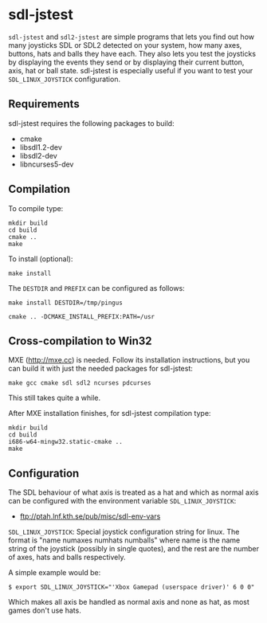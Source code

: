 sdl-jstest
==========

`sdl-jstest` and `sdl2-jstest` are simple programs that lets you find
out how many joysticks SDL or SDL2 detected on your system, how many
axes, buttons, hats and balls they have each. They also lets you test
the joysticks by displaying the events they send or by displaying
their current button, axis, hat or ball state. sdl-jstest is
especially useful if you want to test your `SDL_LINUX_JOYSTICK`
configuration.


Requirements
------------

sdl-jstest requires the following packages to build:

* cmake
* libsdl1.2-dev
* libsdl2-dev
* libncurses5-dev


Compilation
-----------

To compile type:

    mkdir build
    cd build
    cmake ..
    make

To install (optional):

    make install

The `DESTDIR` and `PREFIX` can be configured as follows:

    make install DESTDIR=/tmp/pingus

    cmake .. -DCMAKE_INSTALL_PREFIX:PATH=/usr


Cross-compilation to Win32
--------------------------

MXE (http://mxe.cc) is needed. Follow its installation instructions,
but you can build it with just the needed packages for sdl-jstest:

    make gcc cmake sdl sdl2 ncurses pdcurses

This still takes quite a while.

After MXE installation finishes, for sdl-jstest compilation type:

    mkdir build
    cd build
    i686-w64-mingw32.static-cmake ..
    make


Configuration
-------------

The SDL behaviour of what axis is treated as a hat and which as normal
axis can be configured with the environment variable
`SDL_LINUX_JOYSTICK`:

 * ftp://ptah.lnf.kth.se/pub/misc/sdl-env-vars

`SDL_LINUX_JOYSTICK`:
	Special joystick configuration string for linux. The format is
	"name numaxes numhats numballs"
	where name is the name string of the joystick (possibly in single
	quotes), and the rest are the number of axes, hats and balls
	respectively.

A simple example would be:

    $ export SDL_LINUX_JOYSTICK="'Xbox Gamepad (userspace driver)' 6 0 0"

Which makes all axis be handled as normal axis and none as hat, as
most games don't use hats.

